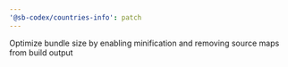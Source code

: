 ```yaml
---
'@sb-codex/countries-info': patch
---
```


Optimize bundle size by enabling minification and removing source maps from build output
